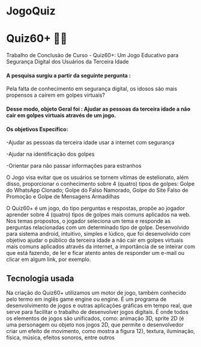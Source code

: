 # JogoQuiz


# Quiz60+ :technologist:
Trabalho de Conclusão de Curso - Quiz60+: Um Jogo Educativo para Segurança  Digital dos Usuários da Terceira Idade
#### A pesquisa surgiu a partir da seguinte pergunta :
Pela falta de conhecimento em segurança digital, os idosos são mais propensos a caírem em golpes virtuais?
#### Desse modo, objeto Geral foi : Ajudar as pessoas da terceira idade a não cair em golpes virtuais através de um jogo.
#### Os objetivos Específico: 
-Ajudar as pessoas da terceira idade usar a internet com segurança 

-Ajudar na identificação dos golpes 

-Orientar para não passar informações para estranhos 

O Jogo visa evitar que os usuários se tornem vítimas de
estelionato, além disso, proporcionar o conhecimento sobre 4
(quatro) tipos de golpes: Golpe do WhatsApp Clonado; Golpe
do Falso Namorado, Golpe do Site Falso de Promoção e Golpe
de Mensagens Armadilhas

O Quiz60+ é um jogo, do tipo perguntas e respostas, propõe
ao jogador aprender sobre 4 (quatro) tipos de golpes mais
comuns aplicados na web. Nos temas propostos, o jogador
seleciona um tema e responde as perguntas relacionadas com
um determinado tipo de golpe. Desenvolvido para sistema
android, intuitivo, simples e lúdico, que foi desenvolvido com
objetivo ajudar o público da terceira idade a não cair em
golpes virtuais mais comuns aplicados através da internet, a
importância de se inteirar com que está fazendo, de ler e ficar
atento antes de responder um e-mail ou clicar em algum link,
por exemplo.

## Tecnologia usada
Na criação do Quiz60+ utilizamos um motor de jogo, também conhecido
pelo termo em inglês game engine ou engine. É um programa
de desenvolvimento de jogos e outras aplicações gráficas em
tempo real, que serve para facilitar o trabalho de desenvolver
jogos digitais. É onde todos os elementos de jogos são
unificados, como: animação 3D, sprite 2D (é uma personagem
ou objeto nos jogos 2D, que permite o desenvolvedor criar
um efeito de movimento, como mostra a figura 12), textura,
iluminação, física, música, efeitos sonoros, entre outros
